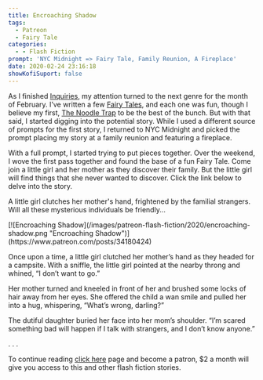 ```yaml
---
title: Encroaching Shadow
tags:
  - Patreon
  - Fairy Tale
categories:
  - - Flash Fiction
prompt: 'NYC Midnight => Fairy Tale, Family Reunion, A Fireplace'
date: 2020-02-24 23:16:18
showKofiSuport: false
---
```


As I finished [Inquiries](/archives/2020/02/12/inquiries), my attention turned to the next genre for the month of February. I’ve written a few [Fairy Tales](/tags/Fairy-Tale), and each one was fun, though I believe my first, [The Noodle Trap](/archives/2018/10/18/noodle-trap) to be the best of the bunch. But with that said, I started digging into the potential story. While I used a different source of prompts for the first story, I returned to NYC Midnight and picked the prompt placing my story at a family reunion and featuring a fireplace.<!-- more -->

With a full prompt, I started trying to put pieces together. Over the weekend, I wove the first pass together and found the base of a fun Fairy Tale. Come join a little girl and her mother as they discover their family. But the little girl will find things that she never wanted to discover. Click the link below to delve into the story.

A little girl clutches her mother's hand, frightened by the familial strangers. Will all these mysterious individuals be friendly...

<div class="center">[![Encroaching Shadow](/images/patreon-flash-fiction/2020/encroaching-shadow.png "Encroaching Shadow")](https://www.patreon.com/posts/34180424)</div>

Once upon a time, a little girl clutched her mother’s hand as they headed for a campsite. With a sniffle, the little girl pointed at the nearby throng and whined, “I don’t want to go.”

Her mother turned and kneeled in front of her and brushed some locks of hair away from her eyes. She offered the child a wan smile and pulled her into a hug, whispering, “What’s wrong, darling?”

The dutiful daughter buried her face into her mom’s shoulder. “I’m scared something bad will happen if I talk with strangers, and I don’t know anyone.”<div class="center">
.
.
.
</div>

To continue reading [click here](https://www.patreon.com/posts/34180424) page and become a patron, $2 a month will give you access to this and other flash fiction stories.